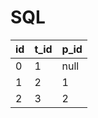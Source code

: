 # SQL

| id   | t_id | p_id |
| ---- | ---- | ---- |
| 0    | 1    | null |
| 1    | 2    | 1    |
| 2    | 3    | 2    |

